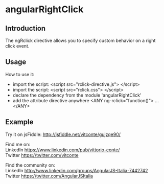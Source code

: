 angularRightClick
=================

<h2>Introduction</h2>

The ngRclick directive allows you to specify custom behavior on a right click event.

<h2>Usage</h2>

How to use it: 
<ul>
<li>import the script: &lt;script src="rclick-directive.js"&gt; &lt;/script&gt;</li>
<li>import the script: &lt;script src="rclick.css"&gt; &lt;/script&gt;</li>
<li>declare the dependency from the module 'angularRightClick'</li>
<li>add the attribute directive anywhere &lt;ANY ng-rclick="function()"&gt; ... &lt;/ANY&gt;</li>
</ul>

<h2>Example</h2>

Try it on jsFiddle: http://jsfiddle.net/vitconte/gujzqe90/

Find me on:<br/>
LinkedIn https://www.linkedin.com/pub/vittorio-conte/ <br/>
Twitter https://twitter.com/vitconte

Find the community on:<br/>
LinkedIn http://www.linkedin.com/groups/AngularJS-Italia-7442742 <br/>
Twitter https://twitter.com/AngularJSItalia
